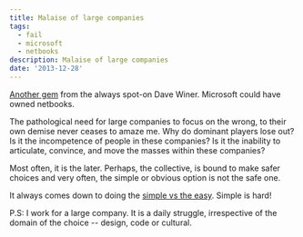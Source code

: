 ```yaml
---
title: Malaise of large companies
tags:
  - fail
  - microsoft
  - netbooks
description: Malaise of large companies
date: '2013-12-28'
---
```


[Another gem][0] from the always spot-on Dave Winer. Microsoft could have owned netbooks.

The pathological need for large companies to focus on the wrong, to their own demise never ceases to amaze me. Why do dominant players lose out? Is it the incompetence of people in these companies? Is it the inability to articulate, convince, and move the masses within these companies?

Most often, it is the later. Perhaps, the collective, is bound to make safer choices and very often, the simple or obvious option is not the safe one.

It always comes down to doing the [simple vs the easy][1]. Simple is hard!

P.S: I work for a large company. It is a daily struggle, irrespective of the domain of the choice -- design, code or cultural.


[0]: http://scripting.com/2013/12/28/microsoftAndNetbooks.html
[1]: http://blog.ulrichsossou.com/2012/07/13/easy-vs-simple/